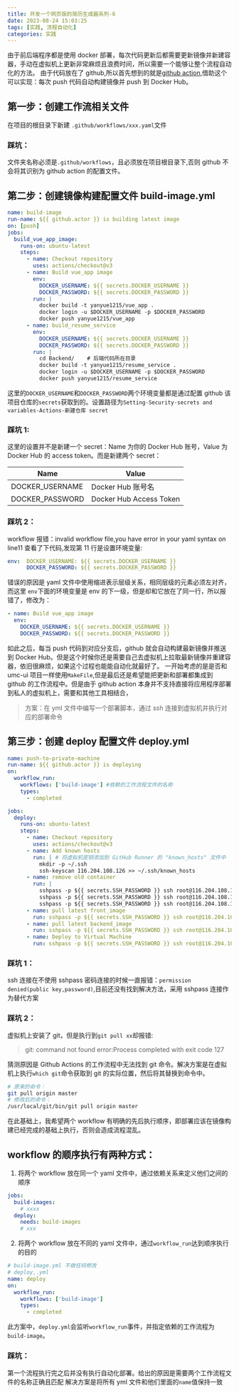 ```yaml
---
title: 开发一个网页版的简历生成器系列-6
date: 2023-08-24 15:03:25
tags: [实践, 流程自动化]
categories: 实践
---
```


由于前后端程序都是使用 docker 部署，每次代码更新后都需要更新镜像并新建容器，手动在虚拟机上更新非常麻烦且浪费时间，所以需要一个能够让整个流程自动化的方法。
由于代码放在了 github,所以首先想到的就是[github action](https://docs.github.com/zh/actions),借助这个可以实现：每次 push 代码自动构建镜像并 push 到 Docker Hub。

## 第一步：创建工作流相关文件

在项目的根目录下新建 `.github/workflows/xxx.yaml`文件

### 踩坑：

文件夹名称必须是`.github/workflows`，且必须放在项目根目录下,否则 github 不会将其识别为 github action 的配置文件。

## 第二步：创建镜像构建配置文件 build-image.yml

```yml
name: build-image
run-name: ${{ github.actor }} is building latest image
on: [push]
jobs:
  build_vue_app_image:
    runs-on: ubuntu-latest
    steps:
      - name: Checkout repository
        uses: actions/checkout@v3
      - name: Build vue_app image
        env:
          DOCKER_USERNAME: ${{ secrets.DOCKER_USERNAME }}
          DOCKER_PASSWORD: ${{ secrets.DOCKER_PASSWORD }}
        run: |
          docker build -t yanyue1215/vue_app .
          docker login -u $DOCKER_USERNAME -p $DOCKER_PASSWORD
          docker push yanyue1215/vue_app
      - name: build_resume_service
        env:
          DOCKER_USERNAME: ${{ secrets.DOCKER_USERNAME }}
          DOCKER_PASSWORD: ${{ secrets.DOCKER_PASSWORD }}
        run: |
          cd Backend/    # 后端代码所在目录
          docker build -t yanyue1215/resume_service .
          docker login -u $DOCKER_USERNAME -p $DOCKER_PASSWORD
          docker push yanyue1215/resume_service
```

这里的`DOCKER_USERNAME`和`DOCKER_PASSWORD`两个环境变量都是通过配置 github 该项目仓库的`secrets`获取到的。设置路径为`Setting-Security-secrets and variables-Actions-新建仓库 secret`

### 踩坑 1:

这里的设置并不是新建一个 secret：Name 为你的 Docker Hub 账号，Value 为 Docker Hub 的 access token。而是新建两个 secret：

| Name            | Value                   |
| --------------- | ----------------------- |
| DOCKER_USERNAME | Docker Hub 账号名       |
| DOCKER_PASSWORD | Docker Hub Access Token |

### 踩坑 2：

workflow 报错：invalid workflow file,you have error in your yaml syntax on line11
查看了下代码,发现第 11 行是设置环境变量:

```yml
env:  DOCKER_USERNAME: ${{ secrets.DOCKER_USERNAME }}
      DOCKER_PASSWORD: ${{ secrets.DOCKER_PASSWORD }}
```

错误的原因是 yaml 文件中使用缩进表示层级关系，相同层级的元素必须左对齐，而这里 `env`下面的环境变量是 env 的下一级，但是却和它放在了同一行，所以报错了，修改为：

```yml
- name: Build vue_app image
  env:
    DOCKER_USERNAME: ${{ secrets.DOCKER_USERNAME }}
    DOCKER_PASSWORD: ${{ secrets.DOCKER_PASSWORD }}
```

如此之后，每当 push 代码到对应分支后，github 就会自动构建最新镜像并推送到 Docker Hub。但是这个时候你还是需要自己去虚拟机上拉取最新镜像并重建容器，依旧很麻烦，如果这个过程也能能自动化就最好了。
一开始考虑的是是否和 umc-ui 项目一样使用`MakeFile`,但是最后还是希望能把更新和部署都集成到 github 的工作流程中。但是由于 github action 本身并不支持直接将应用程序部署到私人的虚拟机上，需要和其他工具相结合，

> 方案：在 yml 文件中编写一个部署脚本，通过 ssh 连接到虚拟机并执行对应的部署命令

## 第三步：创建 deploy 配置文件 deploy.yml

```yml
name: push-to-private-machine
run-name: ${{ github.actor }} is deploying
on:
  workflow_run:
    workflows: ['build-image'] #依赖的工作流程文件的名称
    types:
      - completed

jobs:
  deploy:
    runs-on: ubuntu-latest
    steps:
      - name: Checkout repository
        uses: actions/checkout@v3
      - name: Add known hosts
        run: | # 将虚拟机密钥添加到 GitHub Runner 的 "known_hosts" 文件中
          mkdir -p ~/.ssh
          ssh-keyscan 116.204.108.126 >> ~/.ssh/known_hosts
      - name: remove old container
        run: |
          sshpass -p ${{ secrets.SSH_PASSWORD }} ssh root@116.204.108.126 "docker ps -a | grep yanyue1215/vue_app | awk '{print $1}' | xargs -r docker rm -f"
          sshpass -p ${{ secrets.SSH_PASSWORD }} ssh root@116.204.108.126 "docker ps -a | grep yanyue1215/resume_service | awk '{print $1}' | xargs -r docker rm -f"
          sshpass -p ${{ secrets.SSH_PASSWORD }} ssh root@116.204.108.126 "docker system prune -a"
      - name: pull latest front_image
        run: sshpass -p ${{ secrets.SSH_PASSWORD }} ssh root@116.204.108.126 "docker pull yanyue1215/vue_app:latest"
      - name: pull latest backend_image
        run: sshpass -p ${{ secrets.SSH_PASSWORD }} ssh root@116.204.108.126 "docker pull yanyue1215/resume_service:latest"
      - name: Deploy to Virtual Machine
        run: sshpass -p ${{ secrets.SSH_PASSWORD }} ssh root@116.204.108.126 "cd /root/resume_generator_front && /usr/local/git/bin/git pull origin master && docker-compose up -d"
```

### 踩坑 1：

ssh 连接在不使用 sshpass 密码连接的时候一直报错：`permission denied(public key,password)`,目前还没有找到解决方法，采用 sshpass 连接作为替代方案

### 踩坑 2：

虚拟机上安装了 git，但是执行到`git pull xx`却报错:

> git: command not found
> error:Process completed with exit code 127

猜测原因是 Github Actions 的工作流程中无法找到 git 命令。解决方案是在虚拟机上执行`which git`命令获取到 git 的实际位置，然后将其替换到命令中。

```bash
# 原来的命令：
git pull origin master
# 修改后的命令：
/usr/local/git/bin/git pull origin master
```

在此基础上，我希望两个 workflow 有明确的先后执行顺序，即部署应该在镜像构建已经完成的基础上执行，否则会造成流程混乱。

## workflow 的顺序执行有两种方式：

1. 将两个 workflow 放在同一个 yaml 文件中，通过依赖关系来定义他们之间的顺序

```yaml
jobs:
  build-images:
    # xxxx
  deploy:
    needs: build-images
    # xxx
```

2. 将两个 workflow 放在不同的 yaml 文件中，通过`workflow_run`达到顺序执行的目的

```yml
# build-image.yml 不做任何修改
# deploy,.yml
name: deploy
on:
  workflow_run:
    workflows: ['build-image']
    types:
      - completed
```

此方案中，`deploy.yml`会监听`workflow_run`事件，并指定依赖的工作流程为`build-image`。

### 踩坑：

第一个流程执行完之后并没有执行自动化部署。给出的原因是需要两个工作流程文件的名称正确且匹配
解决方案是将所有 yml 文件和他们里面的`name`值保持一致
